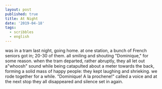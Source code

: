 ```yaml
---
layout: post
published: true
title: At Night
date: '2019-04-18'
tags:
  - scribbles
  - english
---
```

was in a tram last night, going home. at one station, a bunch of French seniors got in; 20-30 of them. all smiling and shouting "Dominique," for some reason. when the tram departed, rather abruptly, they all let out a"whoosh" sound while being catapulted about a meter towards the back, forming a solid mass of happy people: they kept laughing and shrieking. we rode together for a while. 
"Dominique! A la prochene!" called a voice and at the next stop they all disappeared and silence set in again.
